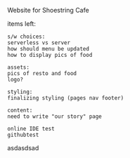 Website for Shoestring Cafe

items left:

    s/w choices:
    serverless vs server
    how should menu be updated
    how to display pics of food

    assets:
    pics of resto and food
    logo?

    styling:
    finalizing styling (pages nav footer)

    content:
    need to write "our story" page

    online IDE test
    githubtest

asdasdsad
